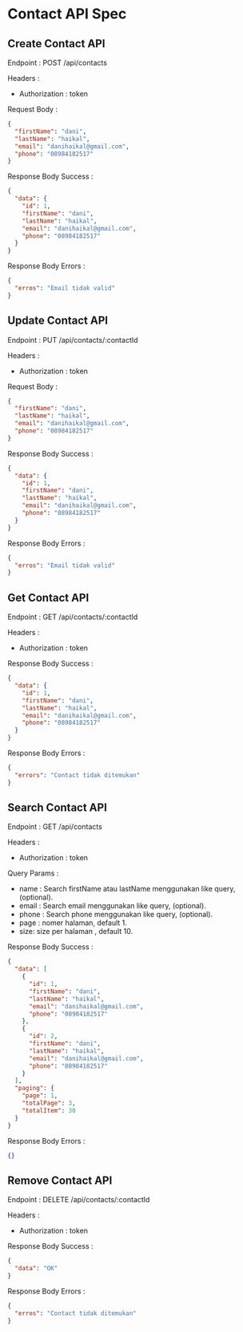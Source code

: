 # Contact API Spec

## Create Contact API

Endpoint : POST /api/contacts

Headers :

- Authorization : token

Request Body :

```json
{
  "firstName": "dani",
  "lastName": "haikal",
  "email": "danihaikal@gmail.com",
  "phone": "08984182517"
}
```

Response Body Success :

```json
{
  "data": {
    "id": 1,
    "firstName": "dani",
    "lastName": "haikal",
    "email": "danihaikal@gmail.com",
    "phone": "08984182517"
  }
}
```

Response Body Errors :

```json
{
  "erros": "Email tidak valid"
}
```

## Update Contact API

Endpoint : PUT /api/contacts/:contactId

Headers :

- Authorization : token

Request Body :

```json
{
  "firstName": "dani",
  "lastName": "haikal",
  "email": "danihaikal@gmail.com",
  "phone": "08984182517"
}
```

Response Body Success :

```json
{
  "data": {
    "id": 1,
    "firstName": "dani",
    "lastName": "haikal",
    "email": "danihaikal@gmail.com",
    "phone": "08984182517"
  }
}
```

Response Body Errors :

```json
{
  "erros": "Email tidak valid"
}
```

## Get Contact API

Endpoint : GET /api/contacts/:contactId

Headers :

- Authorization : token

Response Body Success :

```json
{
  "data": {
    "id": 1,
    "firstName": "dani",
    "lastName": "haikal",
    "email": "danihaikal@gmail.com",
    "phone": "08984182517"
  }
}
```

Response Body Errors :

```json
{
  "errors": "Contact tidak ditemukan"
}
```

## Search Contact API

Endpoint : GET /api/contacts

Headers :

- Authorization : token

Query Params :

- name : Search firstName atau lastName menggunakan like query, (optional).
- email : Search email menggunakan like query, (optional).
- phone : Search phone menggunakan like query, (optional).
- page : nomer halaman, default 1.
- size: size per halaman , default 10.

Response Body Success :

```json
{
  "data": [
    {
      "id": 1,
      "firstName": "dani",
      "lastName": "haikal",
      "email": "danihaikal@gmail.com",
      "phone": "08984182517"
    },
    {
      "id": 2,
      "firstName": "dani",
      "lastName": "haikal",
      "email": "danihaikal@gmail.com",
      "phone": "08984182517"
    }
  ],
  "paging": {
    "page": 1,
    "totalPage": 3,
    "totalItem": 30
  }
}
```

Response Body Errors :

```json
{}
```

## Remove Contact API

Endpoint : DELETE /api/contacts/:contactId

Headers :

- Authorization : token

Response Body Success :

```json
{
  "data": "OK"
}
```

Response Body Errors :

```json
{
  "erros": "Contact tidak ditemukan"
}
```
